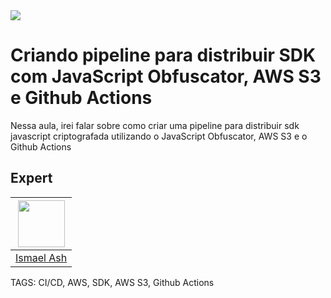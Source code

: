 
<img src="https://storage.googleapis.com/golden-wind/experts-club/capa-github.svg" />

# Criando pipeline para distribuir SDK com JavaScript Obfuscator, AWS S3 e Github Actions

Nessa aula, irei falar sobre como criar uma pipeline para distribuir sdk javascript criptografada
utilizando o JavaScript Obfuscator, AWS S3 e o Github Actions

## Expert

| [<img src="https://avatars.githubusercontent.com/u/19227867?v=4" width="75px;"/>](https://github.com/ismaelash) |
| :----------------------------------------------------------------------------------------------------------------------------------------------------------------------: |
|                                                             [Ismael Ash](https://github.com/ismaelash)                                                             |

TAGS: CI/CD, AWS, SDK, AWS S3, Github Actions
